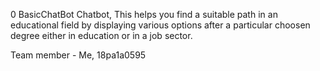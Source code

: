 0 BasicChatBot
Chatbot, 
This helps you find a suitable path in an educational field by displaying various options after a particular choosen degree either in education or in a job  sector.


Team member - Me, 18pa1a0595
